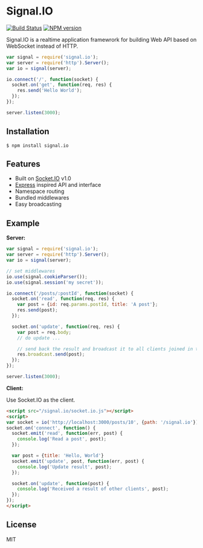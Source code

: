 # Signal.IO
[![Build Status](https://travis-ci.org/nkzawa/signal.io.png?branch=master)](https://travis-ci.org/nkzawa/signal.io)
[![NPM version](https://badge.fury.io/js/signal.io.png)](http://badge.fury.io/js/signal.io)

Signal.IO is a realtime application framewrork for building Web API based on WebSocket instead of HTTP.

```js
var signal = require('signal.io');
var server = require('http').Server();
var io = signal(server);

io.connect('/', function(socket) {
  socket.on('get', function(req, res) {
    res.send('Hello World');
  });
});

server.listen(3000);
```

## Installation
    $ npm install signal.io

## Features
* Built on [Socket.IO](https://github.com/learnboost/socket.io) v1.0
* [Express](https://github.com/visionmedia/express) inspired API and interface
* Namespace routing
* Bundled middlewares
* Easy broadcasting

## Example

**Server:**
```js
var signal = require('signal.io');
var server = require('http').Server();
var io = signal(server);

// set middlewares
io.use(signal.cookieParser());
io.use(signal.session('my secret'));

io.connect('/posts/:postId', function(socket) {
  socket.on('read', function(req, res) {
    var post = {id: req.params.postId, title: 'A post'};
    res.send(post);
  });

  socket.on('update', function(req, res) {
    var post = req.body;
    // do update ...

    // send back the result and broadcast it to all clients joined in the same namespace.
    res.broadcast.send(post);
  });
});

server.listen(3000);
```

**Client:**

Use Socket.IO as the client.

```html
<script src="/signal.io/socket.io.js"></script>
<script>
var socket = io('http://localhost:3000/posts/10', {path: '/signal.io'});
socket.on('connect', function() {
  socket.emit('read', function(err, post) {
    console.log('Read a post', post);
  });

  var post = {title: 'Hello, World'}
  socket.emit('update', post, function(err, post) {
    console.log('Update result', post);
  });

  socket.on('update', function(post) {
    console.log('Received a result of other clients', post);
  });
});
</script>
```

## License
MIT

